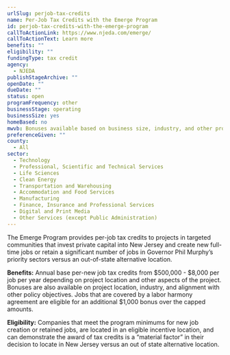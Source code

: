 ```yaml
---
urlSlug: perjob-tax-credits
name: Per-Job Tax Credits with the Emerge Program
id: perjob-tax-credits-with-the-emerge-program
callToActionLink: https://www.njeda.com/emerge/
callToActionText: Learn more
benefits: ""
eligibility: ""
fundingType: tax credit
agency:
  - NJEDA
publishStageArchive: ""
openDate: ""
dueDate: ""
status: open
programFrequency: other
businessStage: operating
businessSize: yes
homeBased: no
mwvb: Bonuses available based on business size, industry, and other project details
preferenceGiven: ""
county:
  - All
sector:
  - Technology
  - Professional, Scientific and Technical Services
  - Life Sciences
  - Clean Energy
  - Transportation and Warehousing
  - Accommodation and Food Services
  - Manufacturing
  - Finance, Insurance and Professional Services
  - Digital and Print Media
  - Other Services (except Public Administration)
---
```


The Emerge Program provides per-job tax credits to projects in targeted communities that invest private capital into New Jersey and create new full-time jobs or retain a significant number of jobs in Governor Phil Murphy’s priority sectors versus an out-of-state alternative location.

**Benefits:** Annual base per-new job tax credits from $500,000 - $8,000 per job per year depending on project location and other aspects of the project. Bonuses are also available on project location, industry, and alignment with other policy objectives. Jobs that are covered by a labor harmony agreement are eligible for an additional $1,000 bonus over the capped amounts.

**Eligibility:** Companies that meet the program minimums for new job creation or retained jobs, are located in an eligible incentive location, and can demonstrate the award of tax credits is a “material factor” in their decision to locate in New Jersey versus an out of state alternative location.
